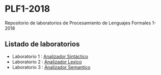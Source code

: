 # PLF1-2018
Repositorio de laboratorios de Procesamiento de Lenguajes Formales 1-2018

## Listado de laboratorios

- Laboratorio 1 : [Analizador Sintáctico](Lab1)
- Laboratorio 2 : [Analizador Lexico](Lab2)
- Laboratorio 3 : [Analizador Semantico](Lab3)
